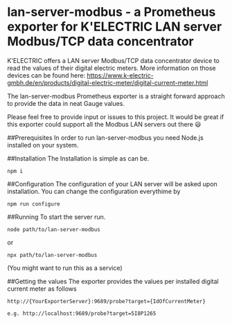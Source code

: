 # lan-server-modbus - a Prometheus exporter for K'ELECTRIC LAN server Modbus/TCP data concentrator

K'ELECTRIC offers a LAN server Modbus/TCP data concentrator device to read the values of their digital electric meters. More information on those devices can be found here: https://www.k-electric-gmbh.de/en/products/digital-electric-meter/digital-current-meter.html

The lan-server-modbus Prometheus exporter is a straight forward approach to provide the data in neat Gauge values.

Please feel free to provide input or issues to this project. It would be great if this exporter could support all the Modbus LAN servers out there 😃

##Prerequisites
In order to run lan-server-modbus you need Node.js installed on your system.

##Installation
The Installation is simple as can be. 
```
npm i
```

##Configuration
The configuration of your LAN server will be asked upon installation. You can change the configuration everythime by 
```
npm run configure
``` 

##Running
To start the server run. 

```
node path/to/lan-server-modbus
```

or

```
npx path/to/lan-server-modbus
```

(You might want to run this as a service)

##Getting the values
The exporter provides the values per installed digital current meter as follows

```
http://{YourExporterServer}:9689/probe?target={IdOfCurrentMeter}

e.g. http://localhost:9689/probe?target=5I8P1265
```
